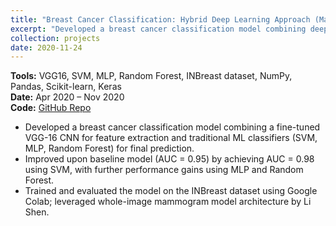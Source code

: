 ```yaml
---
title: "Breast Cancer Classification: Hybrid Deep Learning Approach (Master's Thesis)"
excerpt: "Developed a breast cancer classification model combining deep learning and traditional ML classifiers. Achieved AUC = 0.98 on INBreast dataset.<br/><img src='/images/500x300.png'>"
collection: projects
date: 2020-11-24
---
```


**Tools:** VGG16, SVM, MLP, Random Forest, INBreast dataset, NumPy, Pandas, Scikit-learn, Keras  
**Date:** Apr 2020 – Nov 2020  
**Code:** [GitHub Repo](https://github.com/mebriki/Breast-Cancer-Classification)

- Developed a breast cancer classification model combining a fine-tuned VGG-16 CNN for feature extraction and traditional ML classifiers (SVM, MLP, Random Forest) for final prediction.
- Improved upon baseline model (AUC = 0.95) by achieving AUC = 0.98 using SVM, with further performance gains using MLP and Random Forest.
- Trained and evaluated the model on the INBreast dataset using Google Colab; leveraged whole-image mammogram model architecture by Li Shen.


<!-- filename: portfolio-2.html
content:
---
title: "Portfolio item number 2"
excerpt: "Short description of portfolio item number 2 <br/><img src='/images/500x300.png'>"
collection: portfolio
---

This is an item in your portfolio. It can be have images or nice text. If you name the file .md, it will be parsed as markdown. If you name the file .html, it will be parsed as HTML.  -->
